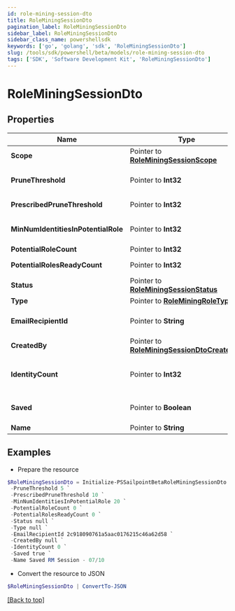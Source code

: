 ```yaml
---
id: role-mining-session-dto
title: RoleMiningSessionDto
pagination_label: RoleMiningSessionDto
sidebar_label: RoleMiningSessionDto
sidebar_class_name: powershellsdk
keywords: ['go', 'golang', 'sdk', 'RoleMiningSessionDto'] 
slug: /tools/sdk/powershell/beta/models/role-mining-session-dto
tags: ['SDK', 'Software Development Kit', 'RoleMiningSessionDto']
---
```



# RoleMiningSessionDto

## Properties

Name | Type | Description | Notes
------------ | ------------- | ------------- | -------------
**Scope** |  Pointer to [**RoleMiningSessionScope**](role-mining-session-scope) |  | [optional] 
**PruneThreshold** |  Pointer to **Int32** | The prune threshold to be used or null to calculate prescribedPruneThreshold | [optional] 
**PrescribedPruneThreshold** |  Pointer to **Int32** | The calculated prescribedPruneThreshold | [optional] 
**MinNumIdentitiesInPotentialRole** |  Pointer to **Int32** | Minimum number of identities in a potential role | [optional] 
**PotentialRoleCount** |  Pointer to **Int32** | Number of potential roles | [optional] 
**PotentialRolesReadyCount** |  Pointer to **Int32** | Number of potential roles ready | [optional] 
**Status** |  Pointer to [**RoleMiningSessionStatus**](role-mining-session-status) |  | [optional] 
**Type** |  Pointer to [**RoleMiningRoleType**](role-mining-role-type) |  | [optional] 
**EmailRecipientId** |  Pointer to **String** | The id of the user who will receive an email about the role mining session | [optional] 
**CreatedBy** |  Pointer to [**RoleMiningSessionDtoCreatedBy**](role-mining-session-dto-created-by) |  | [optional] 
**IdentityCount** |  Pointer to **Int32** | Number of identities in the population which meet the search criteria or identity list provided | [optional] 
**Saved** |  Pointer to **Boolean** | The session&#39;s saved status | [optional] [default to $false]
**Name** |  Pointer to **String** | The session&#39;s saved name | [optional] 

## Examples

- Prepare the resource
```powershell
$RoleMiningSessionDto = Initialize-PSSailpointBetaRoleMiningSessionDto  -Scope null `
 -PruneThreshold 5 `
 -PrescribedPruneThreshold 10 `
 -MinNumIdentitiesInPotentialRole 20 `
 -PotentialRoleCount 0 `
 -PotentialRolesReadyCount 0 `
 -Status null `
 -Type null `
 -EmailRecipientId 2c918090761a5aac0176215c46a62d58 `
 -CreatedBy null `
 -IdentityCount 0 `
 -Saved true `
 -Name Saved RM Session - 07/10
```

- Convert the resource to JSON
```powershell
$RoleMiningSessionDto | ConvertTo-JSON
```


[[Back to top]](#) 

